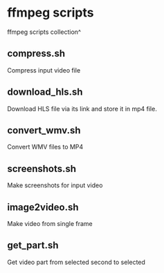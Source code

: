 # ffmpeg scripts
ffmpeg scripts collection^

## compress.sh
Compress input video file

## download_hls.sh
Download HLS file via its link and store it in mp4 file.

## convert_wmv.sh
Convert WMV files to MP4

## screenshots.sh
Make screenshots for input video

## image2video.sh
Make video from single frame

## get_part.sh
Get video part from selected second to selected
